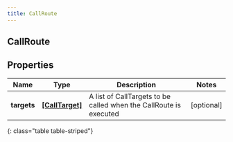 ```yaml
---
title: CallRoute
---
```

## CallRoute

## Properties

|Name | Type | Description | Notes|
|------------ | ------------- | ------------- | -------------|
| **targets** | [**[CallTarget]**](CallTarget.html) | A list of CallTargets to be called when the CallRoute is executed | [optional] |
{: class="table table-striped"}


